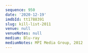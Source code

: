 ```yaml
---
sequence: 950
date: '2020-12-19'
imdbId: tt1788391
slug: kill-list-2011
venue: null
venueNotes: null
medium: Blu-ray
mediumNotes: MPI Media Group, 2012
---
```


